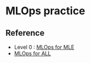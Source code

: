 # MLOps practice

## Reference

- Level 0 : [MLOps for MLE](https://mlops-for-mle.github.io/tutorial/)
- [MLOps for ALL](https://mlops-for-all.github.io/)